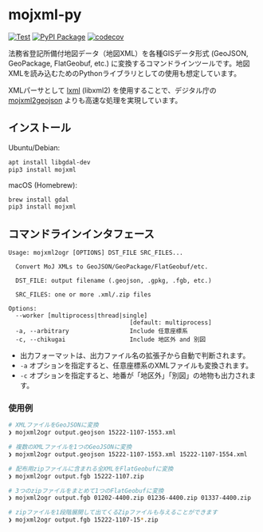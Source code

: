 # mojxml-py

[![Test](https://github.com/MIERUNE/mojxml-py/actions/workflows/test.yml/badge.svg)](https://github.com/MIERUNE/mojxml-py/actions/workflows/test.yml) [![PyPI Package](https://img.shields.io/pypi/v/mojxml?color=%2334D058&label=PyPI%20package)](https://pypi.org/project/mojxml) [![codecov](https://codecov.io/gh/MIERUNE/mojxml-py/branch/main/graph/badge.svg?token=mkeysxV2xy)](https://codecov.io/gh/MIERUNE/mojxml-py)

法務省登記所備付地図データ（地図XML）を各種GISデータ形式 (GeoJSON, GeoPackage, FlatGeobuf, etc.) に変換するコマンドラインツールです。地図XMLを読み込むためのPythonライブラリとしての使用も想定しています。

XMLパーサとして [lxml](https://github.com/lxml/lxml) (libxml2) を使用することで、デジタル庁の [mojxml2geojson](https://github.com/JDA-DM/mojxml2geojson) よりも高速な処理を実現しています。

## インストール

Ubuntu/Debian:

```bash
apt install libgdal-dev
pip3 install mojxml
```

macOS (Homebrew):

```bash
brew install gdal
pip3 install mojxml
```

## コマンドラインインタフェース

```
Usage: mojxml2ogr [OPTIONS] DST_FILE SRC_FILES...

  Convert MoJ XMLs to GeoJSON/GeoPackage/FlatGeobuf/etc.

  DST_FILE: output filename (.geojson, .gpkg, .fgb, etc.)

  SRC_FILES: one or more .xml/.zip files

Options:
  --worker [multiprocess|thread|single]
                                  [default: multiprocess]
  -a, --arbitrary                 Include 任意座標系
  -c, --chikugai                  Include 地区外 and 別図
```

- 出力フォーマットは、出力ファイル名の拡張子から自動で判断されます。
- `-a` オプションを指定すると、任意座標系のXMLファイルも変換されます。
- `-c` オプションを指定すると、地番が「地区外」「別図」の地物も出力されます。

### 使用例

```bash
# XMLファイルをGeoJSONに変換
❯ mojxml2ogr output.geojson 15222-1107-1553.xml

# 複数のXMLファイルを1つのGeoJSONに変換
❯ mojxml2ogr output.geojson 15222-1107-1553.xml 15222-1107-1554.xml

# 配布用zipファイルに含まれる全XMLをFlatGeobufに変換
❯ mojxml2ogr output.fgb 15222-1107.zip

# 3つのzipファイルをまとめて1つのFlatGeobufに変換
❯ mojxml2ogr output.fgb 01202-4400.zip 01236-4400.zip 01337-4400.zip

# zipファイルを1段階展開して出てくるZipファイルも与えることができます
❯ mojxml2ogr output.fgb 15222-1107-15*.zip
```
